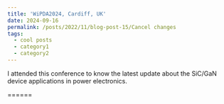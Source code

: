 ```yaml
---
title: 'WiPDA2024, Cardiff, UK'
date: 2024-09-16
permalink: /posts/2022/11/blog-post-15/Cancel changes
tags:
  - cool posts
  - category1
  - category2
---
```


I attended this conference to know the latest update about the SiC/GaN device applications in power electronics.


======




